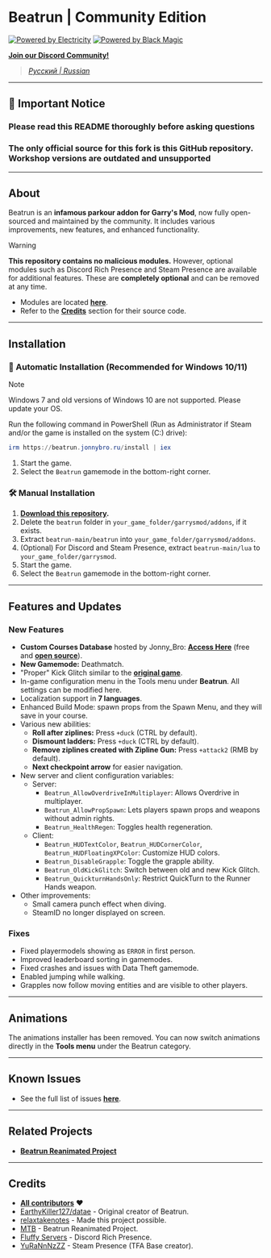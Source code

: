 # Beatrun | Community Edition

[![Powered by Electricity](https://forthebadge.com/images/featured/featured-powered-by-electricity.svg)](https://forthebadge.com)
[![Powered by Black Magic](https://forthebadge.com/images/badges/powered-by-black-magic.svg)](https://forthebadge.com)

[**Join our Discord Community!**](https://discord.gg/93Psubbgsg)

> *[Русский | Russian](./README.ru.md)*

---

## 🚨 Important Notice

### Please read this README thoroughly before asking questions

### The **only official source** for this fork is this GitHub repository. Workshop versions are outdated and unsupported

---

## About

Beatrun is an **infamous parkour addon for Garry's Mod**, now fully open-sourced and maintained by the community.
It includes various improvements, new features, and enhanced functionality.

> [!WARNING]
> **This repository contains no malicious modules.** However, optional modules such as Discord Rich Presence and Steam Presence are available for additional features.
> These are **completely optional** and can be removed at any time.
>
> - Modules are located **[here](https://github.com/JonnyBro/beatrun/tree/main/lua/bin)**.
> - Refer to the **[Credits](#credits)** section for their source code.

---

## Installation

### 🔧 Automatic Installation (Recommended for Windows 10/11)

> [!NOTE]
> Windows 7 and old versions of Windows 10 are not supported. Please update your OS.

Run the following command in PowerShell (Run as Administrator if Steam and/or the game is installed on the system (C:) drive):

```powershell
irm https://beatrun.jonnybro.ru/install | iex
```

1. Start the game.
2. Select the `Beatrun` gamemode in the bottom-right corner.

### 🛠️ Manual Installation

1. **[Download this repository](https://github.com/JonnyBro/beatrun/archive/refs/heads/master.zip).**
2. Delete the `beatrun` folder in `your_game_folder/garrysmod/addons`, if it exists.
3. Extract `beatrun-main/beatrun` into `your_game_folder/garrysmod/addons`.
4. (Optional) For Discord and Steam Presence, extract `beatrun-main/lua` to `your_game_folder/garrysmod`.
5. Start the game.
6. Select the `Beatrun` gamemode in the bottom-right corner.

---

## Features and Updates

### New Features

- **Custom Courses Database** hosted by Jonny_Bro: **[Access Here](https://courses.jonnybro.ru)** (free and **[open source](https://git.jonnybro.ru/jonny_bro/beatrun-courses-server-docker)**).
- **New Gamemode:** Deathmatch.
- "Proper" Kick Glitch similar to the **[original game](https://www.youtube.com/watch?v=zK5y3NBUStc)**.
- In-game configuration menu in the Tools menu under **Beatrun**. All settings can be modified here.
- Localization support in **7 languages**.
- Enhanced Build Mode: spawn props from the Spawn Menu, and they will save in your course.
- Various new abilities:
  - **Roll after ziplines:** Press `+duck` (CTRL by default).
  - **Dismount ladders:** Press `+duck` (CTRL by default).
  - **Remove ziplines created with Zipline Gun:** Press `+attack2` (RMB by default).
  - **Next checkpoint arrow** for easier navigation.
- New server and client configuration variables:
  - Server:
    - `Beatrun_AllowOverdriveInMultiplayer`: Allows Overdrive in multiplayer.
    - `Beatrun_AllowPropSpawn`: Lets players spawn props and weapons without admin rights.
    - `Beatrun_HealthRegen`: Toggles health regeneration.
  - Client:
    - `Beatrun_HUDTextColor`, `Beatrun_HUDCornerColor`, `Beatrun_HUDFloatingXPColor`: Customize HUD colors.
    - `Beatrun_DisableGrapple`: Toggle the grapple ability.
    - `Beatrun_OldKickGlitch`: Switch between old and new Kick Glitch.
    - `Beatrun_QuickturnHandsOnly`: Restrict QuickTurn to the Runner Hands weapon.
- Other improvements:
  - Small camera punch effect when diving.
  - SteamID no longer displayed on screen.

### Fixes

- Fixed playermodels showing as `ERROR` in first person.
- Improved leaderboard sorting in gamemodes.
- Fixed crashes and issues with Data Theft gamemode.
- Enabled jumping while walking.
- Grapples now follow moving entities and are visible to other players.

---

## Animations

The animations installer has been removed. You can now switch animations directly in the **Tools menu** under the Beatrun category.

---

## Known Issues

- See the full list of issues **[here](https://github.com/JonnyBro/beatrun/issues)**.

---

## Related Projects

- **[Beatrun Reanimated Project](https://github.com/JonnyBro/beatrun-anims)**

---

## Credits

- **[All contributors](https://github.com/JonnyBro/beatrun/graphs/contributors)** ❤️
- [EarthyKiller127/datae](https://www.youtube.com/channel/UCiFqPwGo4x0J65xafIaECDQ) - Original creator of Beatrun.
- [relaxtakenotes](https://github.com/relaxtakenotes) - Made this project possible.
- [MTB](https://www.youtube.com/@MTB396) - Beatrun Reanimated Project.
- [Fluffy Servers](https://github.com/fluffy-servers/gmod-discord-rpc) - Discord Rich Presence.
- [YuRaNnNzZZ](https://github.com/YuRaNnNzZZ/gmcl_steamrichpresencer) - Steam Presence (TFA Base creator).
